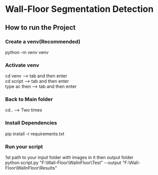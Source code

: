 # Wall-Floor Segmentation Detection



## How to run the Project

### Create a venv(Recommended)
python -m venv venv

### Activate venv
cd venv  --> tab and then enter
<br>
cd script --> tab and then enter
<br>
type ac then  --> tab and then enter

### Back to Main folder 
cd.. --> Two times

### Install Dependencies 

pip install -r requirements.txt

### Run your script
1st path to your input folder with images in it then output folder
<br>
python script.py "F:\Wall-Floor\WallnFloor\Test" --output "F:\Wall-Floor\WallnFloor\Results"
